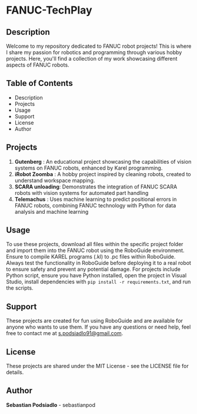 # FANUC-TechPlay

## Description
Welcome to my repository dedicated to FANUC robot projects! This is where I share my passion for robotics and programming through various hobby projects. Here, you'll find a collection of my work showcasing different aspects of FANUC robots.

## Table of Contents
- Description
- Projects
- Usage
- Support
- License
- Author

## Projects
1. **Gutenberg**      : An educational project showcasing the capabilities of vision systems on FANUC robots, enhanced by Karel programming.
2. **iRobot Zoomba**  : A hobby project inspired by cleaning robots, created to understand workspace mapping.
3. **SCARA unloading**: Demonstrates the integration of FANUC SCARA robots with vision systems for automated part handling
4. **Telemachus**     :  Uses machine learning to predict positional errors in FANUC robots, combining FANUC technology with Python for data analysis and machine learning

## Usage
To use these projects, download all files within the specific project folder and import them into the FANUC robot using the RoboGuide environment. Ensure to compile KAREL programs (.kl) to .pc files within RoboGuide. Always test the functionality in RoboGuide before deploying it to a real robot to ensure safety and prevent any potential damage. For projects include Python script, ensure you have Python installed, open the project in Visual Studio, install dependencies with `pip install -r requirements.txt`, and run the scripts.

## Support
These projects are created for fun using RoboGuide and are available for anyone who wants to use them. If you have any questions or need help, feel free to contact me at s.podsiadlo91@gmail.com.

## License
These projects are shared under the MIT License - see the LICENSE file for details.

## Author
**Sebastian Podsiadlo** - sebastianpod
